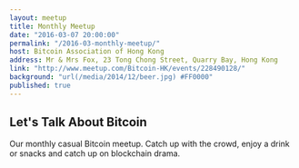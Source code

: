 ```yaml
---
layout: meetup
title: Monthly Meetup
date: "2016-03-07 20:00:00"
permalink: "/2016-03-monthly-meetup/"
host: Bitcoin Association of Hong Kong
address: Mr & Mrs Fox, 23 Tong Chong Street, Quarry Bay, Hong Kong
link: "http://www.meetup.com/Bitcoin-HK/events/228490128/"
background: "url(/media/2014/12/beer.jpg) #FF0000"
published: true
---
```


## Let's Talk About Bitcoin

Our monthly casual Bitcoin meetup. Catch up with the crowd, enjoy a drink or snacks and catch up on blockchain drama.
